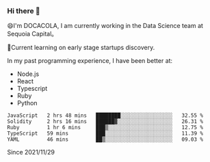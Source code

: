 ### Hi there 👋

<!--
**fengliu222/fengliu222** is a ✨ _special_ ✨ repository because its `README.md` (this file) appears on your GitHub profile.

Here are some ideas to get you started:

- 🔭 I’m currently working on ...
- 🌱 I’m currently learning ...
- 👯 I’m looking to collaborate on ...
- 🤔 I’m looking for help with ...
- 💬 Ask me about ...
- 📫 How to reach me: ...
- 😄 Pronouns: ...
- ⚡ Fun fact: ...
-->

😄I'm DOCACOLA, I am currently working in the Data Science team at Sequoia Capital。

🌱Current learning on early stage startups discovery.

In my past programming experience, I have been better at:
- Node.js
- React
- Typescript
- Ruby
- Python



<!--START_SECTION:waka-->
```text
JavaScript   2 hrs 48 mins   ████████░░░░░░░░░░░░░░░░░   32.55 % 
Solidity     2 hrs 16 mins   ██████▓░░░░░░░░░░░░░░░░░░   26.31 % 
Ruby         1 hr 6 mins     ███▒░░░░░░░░░░░░░░░░░░░░░   12.75 % 
TypeScript   59 mins         ███░░░░░░░░░░░░░░░░░░░░░░   11.39 % 
YAML         46 mins         ██▒░░░░░░░░░░░░░░░░░░░░░░   09.03 % 
```
<!--END_SECTION:waka-->
Since 2021/11/29
